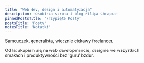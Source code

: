 ```yaml
---
title: "Web dev, design i automatyzacja"
description: "Osobista strona i blog Filipa Chrapka"
pinnedPostsTitle: "Przypięte Posty"
postsTitle: "Posty"
notesTitle: "Notatki"
---
```


Samouczek, generalista, wiecznie ciekawy freelancer.

Od lat skupiam się na web developmencie, designie we wszystkich smakach i produktywności bez 'guru' bzdur.
